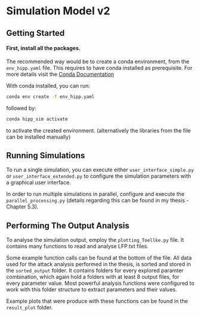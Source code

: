 # Simulation Model v2
## Getting Started

#### First, install all the packages. 
The recommended way would be to create a conda environment, from the `env_hipp.yaml` file. This requires to have conda installed as prerequisite. For more details visit the [Conda Documentation](https://conda.io/projects/conda/en/latest/user-guide/install/index.html)

With conda installed, you can run:

```bash
conda env create -f env_hipp.yaml
```

followed by:

```bash
conda hipp_sim activate
```
to activate the created environment.
(alternatively the libraries from the file can be installed manually)


## Running Simulations
To run a single simulation, you can execute either `user_interface_simple.py` or `user_interface_extended.py` to configure the simulation parameters with a graphical user interface.

In order to run multiple simulations in parallel, configure and execute the `parallel_processing.py` (details regarding this can be found in my thesis - Chapter 5.3).


## Performing The Output Analysis
To analyse the simulation output, employ the `plotting_Toellke.py` file. It contains many functions to read and analyse LFP.txt files.

Some example function calls can be found at the bottom of the file. All data used for the attack analysis performed in the thesis, is sorted and stored in the `sorted_output` folder. It contains folders for every explored paramter combination, which again hold a folders with at least 8 output files, for every parameter value.
Most powerful analysis functions were configured to work with this folder structure to extract parameters and their values.

Example plots that were produce with these functions can be found in the `result_plot` folder.


